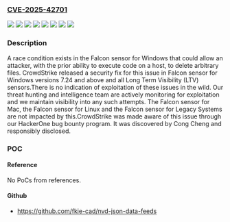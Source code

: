 ### [CVE-2025-42701](https://cve.mitre.org/cgi-bin/cvename.cgi?name=CVE-2025-42701)
![](https://img.shields.io/static/v1?label=Product&message=Falcon%20sensor%20for%20Windows&color=blue)
![](https://img.shields.io/static/v1?label=Version&message=7.16%20&color=brightgreen)
![](https://img.shields.io/static/v1?label=Version&message=7.24%20&color=brightgreen)
![](https://img.shields.io/static/v1?label=Version&message=7.25%20&color=brightgreen)
![](https://img.shields.io/static/v1?label=Version&message=7.26%20&color=brightgreen)
![](https://img.shields.io/static/v1?label=Version&message=7.27%20&color=brightgreen)
![](https://img.shields.io/static/v1?label=Version&message=7.28%20&color=brightgreen)
![](https://img.shields.io/static/v1?label=Vulnerability&message=CWE-367%20Time-of-check%20Time-of-use%20(TOCTOU)%20Race%20Condition&color=brightgreen)

### Description

A race condition exists in the Falcon sensor for Windows that could allow an attacker, with the prior ability to execute code on a host, to delete arbitrary files. CrowdStrike released a security fix for this issue in Falcon sensor for Windows versions 7.24 and above and all Long Term Visibility (LTV) sensors.There is no indication of exploitation of these issues in the wild. Our threat hunting and intelligence team are actively monitoring for exploitation and we maintain visibility into any such attempts. The Falcon sensor for Mac, the Falcon sensor for Linux and the Falcon sensor for Legacy Systems are not impacted by this.CrowdStrike was made aware of this issue through our HackerOne bug bounty program. It was discovered by Cong Cheng and responsibly disclosed.

### POC

#### Reference
No PoCs from references.

#### Github
- https://github.com/fkie-cad/nvd-json-data-feeds

